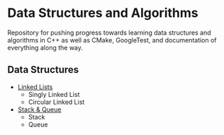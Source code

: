 # Data Structures and Algorithms

Repository for pushing progress towards learning data structures and algorithms
in C++ as well as CMake, GoogleTest, and documentation of everything along the way.

## Data Structures

* [Linked Lists](LinkedList)
  * Singly Linked List
  * Circular Linked List
* [Stack & Queue](StackQueue)
  * Stack
  * Queue
